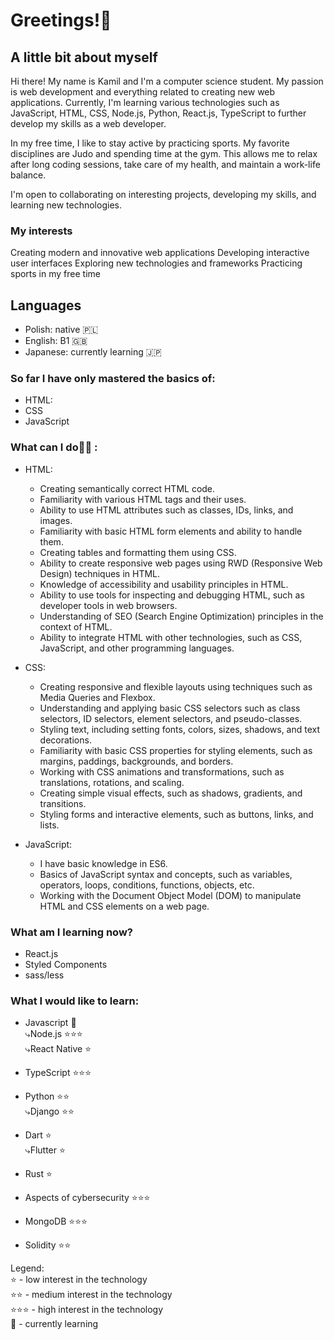 # Greetings!👋

## A little bit about myself
Hi there! My name is Kamil and I'm a computer science student. My passion is web development and everything related to creating new web applications. Currently, I'm learning various technologies such as JavaScript, HTML, CSS, Node.js, Python, React.js, TypeScript to further develop my skills as a web developer.

In my free time, I like to stay active by practicing sports. My favorite disciplines are Judo and spending time at the gym. This allows me to relax after long coding sessions, take care of my health, and maintain a work-life balance.

I'm open to collaborating on interesting projects, developing my skills, and learning new technologies.

### My interests
Creating modern and innovative web applications
Developing interactive user interfaces
Exploring new technologies and frameworks
Practicing sports in my free time

## Languages
- Polish: native 🇵🇱
- English: B1 🇬🇧 
- Japanese: currently learning 🇯🇵 

### So far I have only mastered the basics of: 
- HTML:
- CSS 
- JavaScript


### What can I do💁‍♂️ : 
- HTML:
   - Creating semantically correct HTML code.
   - Familiarity with various HTML tags and their uses.
   - Ability to use HTML attributes such as classes, IDs, links, and images.
   - Familiarity with basic HTML form elements and ability to handle them.
  - Creating tables and formatting them using CSS.
  - Ability to create responsive web pages using RWD (Responsive Web Design) techniques in HTML.
  - Knowledge of accessibility and usability principles in HTML.
  - Ability to use tools for inspecting and debugging HTML, such as developer tools in web browsers.
  - Understanding of SEO (Search Engine Optimization) principles in the context of HTML.
  - Ability to integrate HTML with other technologies, such as CSS, JavaScript, and other programming languages.
- CSS:
  - Creating responsive and flexible layouts using techniques such as Media Queries and Flexbox.
  - Understanding and applying basic CSS selectors such as class selectors, ID selectors, element selectors, and pseudo-classes.
  - Styling text, including setting fonts, colors, sizes, shadows, and text decorations.
  - Familiarity with basic CSS properties for styling elements, such as margins, paddings, backgrounds, and borders.
  - Working with CSS animations and transformations, such as translations, rotations, and scaling.
  - Creating simple visual effects, such as shadows, gradients, and transitions.
  - Styling forms and interactive elements, such as buttons, links, and lists.

- JavaScript:
  - I have basic knowledge in ES6.
  - Basics of JavaScript syntax and concepts, such as variables, operators, loops, conditions, functions, objects, etc.
  - Working with the Document Object Model (DOM) to manipulate HTML and CSS elements on a web page.
  


### What am I learning now?

- React.js
- Styled Components
- sass/less


### What I would like to learn:

- Javascript 📖
  <br>⤷Node.js ⭐️⭐️⭐️
  <br>⤷React Native ⭐️
 
- TypeScript ⭐️⭐️⭐️
 
- Python ⭐️⭐️
  <br> ⤷Django ⭐️⭐️
  
- Dart ⭐️
  <br> ⤷Flutter ⭐️

- Rust ⭐️

- Aspects of cybersecurity ⭐️⭐️⭐️

- MongoDB ⭐️⭐️⭐️

- Solidity ⭐️⭐️


Legend: <br>
⭐️ - low interest in the technology <br>
⭐️⭐️ - medium interest in the technology <br>
⭐️⭐️⭐️ - high interest in the technology <br>
📖 - currently learning
